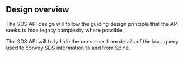 ## Design overview

The SDS API design will follow the guiding design principle that the API seeks to hide legacy complexity where possible.

The SDS API will fully hide the consumer from details of the ldap query used to convey SDS information to and from Spine.

